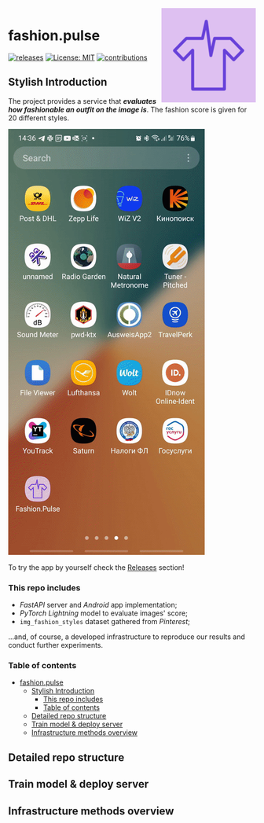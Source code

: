 <img src="readme-atrifacts/fashion_pulse_logo_mini_small.png" align="right" />

# fashion.pulse
<!-- Badges -->
[![releases](https://img.shields.io/github/v/release/DLochmelis33/fashion.pulse.svg)](https://github.com/DLochmelis33/fashion.pulse/releases)
[![License: MIT](https://img.shields.io/badge/License-MIT-yellow.svg)](https://opensource.org/licenses/MIT)
[![contributions](https://img.shields.io/github/contributors/DLochmelis33/fashion.pulse)](https://github.com/DLochmelis33/fashion.pulse/graphs/contributors)

## Stylish Introduction

The project provides a service that **_evaluates how fashionable an outfit on the image is_**. The fashion score is given for 20 different styles.

![Alt Text](readme-atrifacts/fashion_pulse_demo_small.gif)

To try the app by yourself check the [Releases](https://github.com/DLochmelis33/fashion.pulse/releases) section!

### This repo includes
* *FastAPI* server and *Android* app implementation;
* *PyTorch Lightning* model to evaluate images' score;
* `img_fashion_styles` dataset gathered from *Pinterest*;
  
...and, of course, a developed infrastructure to reproduce our results and conduct further experiments.

### Table of contents
- [fashion.pulse](#fashionpulse)
  - [Stylish Introduction](#stylish-introduction)
    - [This repo includes](#this-repo-includes)
    - [Table of contents](#table-of-contents)
  - [Detailed repo structure](#detailed-repo-structure)
  - [Train model \& deploy server](#train-model--deploy-server)
  - [Infrastructure methods overview](#infrastructure-methods-overview)

## Detailed repo structure

## Train model & deploy server

## Infrastructure methods overview